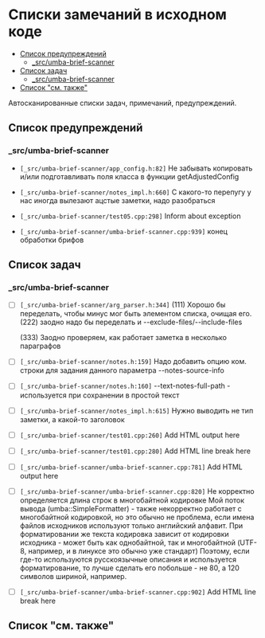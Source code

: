 # Списки замечаний в исходном коде

- [Список предупреждений](#user-content-список-предупреждений)
  - [_src/umba-brief-scanner](#user-content-_srcumba-brief-scanner)
- [Список задач](#user-content-список-задач)
  - [_src/umba-brief-scanner](#user-content-_srcumba-brief-scanner-1)
- [Список "см. также"](#user-content-список-см-также)


Автосканированные списки задач, примечаний, предупреждений.


## Список предупреждений


### _src/umba-brief-scanner

- `[_src/umba-brief-scanner/app_config.h:82]`
  Не забывать копировать и/или подготавливать поля класса в функции
  getAdjustedConfig

- `[_src/umba-brief-scanner/notes_impl.h:660]`
  С какого-то перепугу у нас иногда вылезают ацстые заметки, надо разобраться

- `[_src/umba-brief-scanner/test05.cpp:298]`
  Inform about exception

- `[_src/umba-brief-scanner/umba-brief-scanner.cpp:939]`
  конец обработки брифов




## Список задач


### _src/umba-brief-scanner

- [ ] `[_src/umba-brief-scanner/arg_parser.h:344]`
  (111) Хорошо бы переделать, чтобы минус мог быть элементом списка, очищая его.
  (222) заодно надо бы переделать и --exclude-files/--include-files
  
  (333) Заодно проверяем, как работает заметка в несколько параграфов

- [ ] `[_src/umba-brief-scanner/notes.h:159]`
  Надо добавить опцию ком. строки для задания данного параметра
  --notes-source-info

- [ ] `[_src/umba-brief-scanner/notes.h:160]`
  --text-notes-full-path - используется при сохранении в простой текст

- [ ] `[_src/umba-brief-scanner/notes_impl.h:615]`
  Нужно выводить не тип заметки, а какой-то заголовок

- [ ] `[_src/umba-brief-scanner/test01.cpp:260]`
  Add HTML output here

- [ ] `[_src/umba-brief-scanner/test01.cpp:280]`
  Add HTML line break here

- [ ] `[_src/umba-brief-scanner/umba-brief-scanner.cpp:781]`
  Add HTML output here

- [ ] `[_src/umba-brief-scanner/umba-brief-scanner.cpp:820]`
  Не корректно определяется длина строк в многобайтной кодировке Мой поток вывода
  (umba::SimpleFormatter) - также некорректно работает с многобайтной кодировкой,
  но это обычно не проблема, если имена файлов  исходников используют только
  английский алфавит. При форматировании же текста кодировка зависит от кодировки
  исходника - может быть как однобайтной, так и многобайтной (UTF-8, например, и
  в линуксе это обычно уже стандарт) Поэтому, если где-то используются
  русскоязычные описания и используется форматирование, то лучше сделать его
  побольше - не 80, а 120 символов шириной, например.

- [ ] `[_src/umba-brief-scanner/umba-brief-scanner.cpp:902]`
  Add HTML line break here




## Список "см. также"




